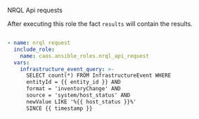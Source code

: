 NRQL Api requests

After executing this role the fact `results` will contain the results.

```yaml

- name: nrql request
  include_role:
    name: caos.ansible_roles.nrql_api_request
  vars:
    infrastructure_event_query: >-
      SELECT count(*) FROM InfrastructureEvent WHERE
      entityId = {{ entity_id }} AND
      format = 'inventoryChange' AND
      source = 'system/host_status' AND
      newValue LIKE '%{{ host_status }}%'
      SINCE {{ timestamp }}


```